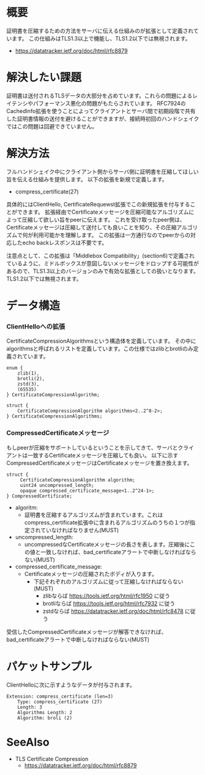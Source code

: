 # 概要
証明書を圧縮するための方法をサーバに伝える仕組みのが拡張として定義されています。
この仕組みはTLS1.3以上で機能し、TLS1.2以下では無視されます。
- https://datatracker.ietf.org/doc/html/rfc8879

# 解決したい課題
証明書は送付されるTLSデータの大部分を占めています。これらの問題によるレイテンシやパフォーマンス悪化の問題がもたらされています。
RFC7924のCachedInfo拡張を使うことによってクライアントとサーバ間で初期段階で共有した証明書情報の送付を避けることができますが、接続時初回のハンドシェイクではこの問題は回避できていません。

# 解決方法
フルハンドシェイク中にクライアント側からサーバ側に証明書を圧縮してほしい旨を伝える仕組みを提供します。
以下の拡張を新規で定義します。
- compress_certificate(27)

具体的にはClientHello, CertificateRequewst拡張でこの新規拡張を付与することができます。
拡張経由でCertificateメッセージを圧縮可能なアルゴリズムによって圧縮して欲しい旨をpeerに伝えます。
これを受け取ったpeer側は、Certificateメッセージは圧縮して送付しても良いことを知り、その圧縮アルゴリズムで何が利用可能かを理解します。
この拡張は一方通行なのでpeerからの対応したecho backレスポンスは不要です。

注意点として、この拡張は「Middlebox Compatibility」(section6)で定義されているように、ミドルボックスが意図しないメッセージをドロップする可能性があるので、TLS1.3以上のバージョンのみで有効な拡張としての扱いとなります。TLS1.2以下では無視されます。

# データ構造

### ClientHelloへの拡張
CertificateCompressionAlgorithmsという構造体を定義しています。
その中にalgorithmsと呼ばれるリストを定義しています。この仕様ではzlibとbrotliのみ定義されています。
```
enum {
    zlib(1),
    brotli(2),
    zstd(3),
    (65535)
} CertificateCompressionAlgorithm;

struct {
    CertificateCompressionAlgorithm algorithms<2..2^8-2>;
} CertificateCompressionAlgorithms;
```

### CompressedCertificateメッセージ
もしpeerが圧縮をサポートしているということを示してきて、サーバとクライアントは一致するCertificateメッセージを圧縮しても良い。
以下に示すCompressedCertificateメッセージはCertificateメッセージを置き換えます。
```
struct {
     CertificateCompressionAlgorithm algorithm;
     uint24 uncompressed_length;
     opaque compressed_certificate_message<1..2^24-1>;
} CompressedCertificate;
```

- algoritm: 
  - 証明書を圧縮するアルゴリズムが含まれています。これはcompress_certificate拡張中に含まれるアルゴリズムのうちの１つが指定されていなければなりません(MUST)
- uncompressed_length:
  - uncompressedなCertificateメッセージの長さを表します。圧縮後にこの値と一致しなければ、bad_certificateアラートで中断しなければならない(MUST)
- compressed_certificate_message:
  - Certificateメッセージの圧縮されたボディが入ります。
    - 下記それぞれのアルゴリズムに従って圧縮しなければならない(MUST)
      - zlibならば https://tools.ietf.org/html/rfc1950 に従う
      - brotliならば https://tools.ietf.org/html/rfc7932 に従う
      - zstdならば https://datatracker.ietf.org/doc/html/rfc8478 に従う

受信したCompressedCertificateメッセージが解答できなければ、bad_certificateアラートで中断しなければならない(MUST)


# パケットサンプル
ClientHelloに次に示すようなデータが付与されます。
```
Extension: compress_certificate (len=3)
    Type: compress_certificate (27)
    Length: 3
    Algorithms Length: 2
    Algorithm: broli (2)
```

# SeeAlso
- TLS Certificate Compression
  - https://datatracker.ietf.org/doc/html/rfc8879
